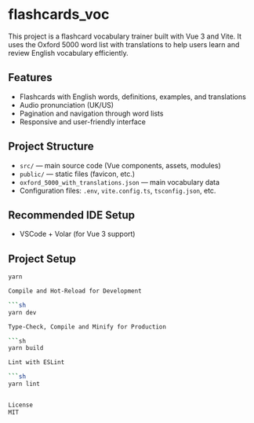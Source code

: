 # flashcards_voc

This project is a flashcard vocabulary trainer built with Vue 3 and Vite. It uses the Oxford 5000 word list with translations to help users learn and review English vocabulary efficiently.

## Features

- Flashcards with English words, definitions, examples, and translations
- Audio pronunciation (UK/US)
- Pagination and navigation through word lists
- Responsive and user-friendly interface

## Project Structure

- `src/` — main source code (Vue components, assets, modules)
- `public/` — static files (favicon, etc.)
- `oxford_5000_with_translations.json` — main vocabulary data
- Configuration files: `.env`, `vite.config.ts`, `tsconfig.json`, etc.

## Recommended IDE Setup

- VSCode + Volar (for Vue 3 support)

## Project Setup

````sh
yarn

Compile and Hot-Reload for Development

```sh
yarn dev

Type-Check, Compile and Minify for Production

```sh
yarn build

Lint with ESLint

```sh
yarn lint


License
MIT
````
